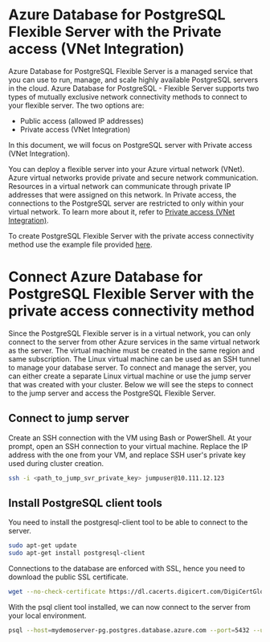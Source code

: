 # Azure Database for PostgreSQL Flexible Server with the Private access (VNet Integration)

Azure Database for PostgreSQL Flexible Server is a managed service that you can use to run, manage, and scale highly available PostgreSQL servers in the cloud. Azure Database for PostgreSQL - Flexible Server supports two types of mutually exclusive network connectivity methods to connect to your flexible server. The two options are:

* Public access (allowed IP addresses)
* Private access (VNet Integration)

In this document, we will focus on PostgreSQL server with Private access (VNet Integration).

You can deploy a flexible server into your Azure virtual network (VNet). Azure virtual networks provide private and secure network communication. Resources in a virtual network can communicate through private IP addresses that were assigned on this network. In Private access, the connections to the PostgreSQL server are restricted to only within your virtual network. To learn more about it, refer to [Private access (VNet Integration)](https://learn.microsoft.com/en-us/azure/postgresql/flexible-server/concepts-networking#private-access-vnet-integration).

To create PostgreSQL Flexible Server with the private access connectivity method use the example file provided [here](../../examples/sample-input-postgres.tfvars).

# Connect Azure Database for PostgreSQL Flexible Server with the private access connectivity method

Since the PostgreSQL Flexible server is in a virtual network, you can only connect to the server from other Azure services in the same virtual network as the server. The virtual machine must be created in the same region and same subscription. The Linux virtual machine can be used as an SSH tunnel to manage your database server. To connect and manage the server, you can either create a separate Linux virtual machine or use the jump server that was created with your cluster. Below we will see the steps to connect to the jump server and access the PostgreSQL Flexible Server.

## Connect to jump server

Create an SSH connection with the VM using Bash or PowerShell. At your prompt, open an SSH connection to your virtual machine. Replace the IP address with the one from your VM, and replace SSH user's private key used during cluster creation.

```bash
ssh -i <path_to_jump_svr_private_key> jumpuser@10.111.12.123
```

## Install PostgreSQL client tools

You need to install the postgresql-client tool to be able to connect to the server.

```bash
sudo apt-get update
sudo apt-get install postgresql-client
```

Connections to the database are enforced with SSL, hence you need to download the public SSL certificate.

```bash
wget --no-check-certificate https://dl.cacerts.digicert.com/DigiCertGlobalRootCA.crt.pem
```

With the psql client tool installed, we can now connect to the server from your local environment.

```bash
psql --host=mydemoserver-pg.postgres.database.azure.com --port=5432 --username=myadmin --dbname=postgres --set=sslmode=require --set=sslrootcert=DigiCertGlobalRootCA.crt.pem
```
